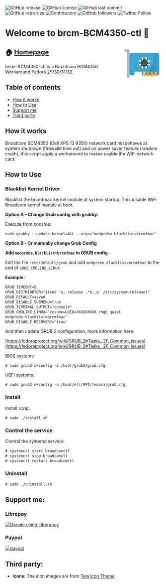 <!-- start badges -->
![GitHub release](https://img.shields.io/github/release/pablomenino/brcm-BCM4350-ctl)
![GitHub license](https://img.shields.io/github/license/pablomenino/brcm-BCM4350-ctl)
![GitHub last commit](https://img.shields.io/github/last-commit/pablomenino/brcm-BCM4350-ctl)
![GitHub repo size](https://img.shields.io/github/repo-size/pablomenino/brcm-BCM4350-ctl)
![Contributors](https://img.shields.io/github/contributors-anon/pablomenino/brcm-BCM4350-ctl)
![GitHub followers](https://img.shields.io/github/followers/pablomenino?label=Follow)
![Twitter Follow](https://img.shields.io/twitter/follow/pmenino)
<!-- end badges -->

<!-- start description -->
<h1>Welcome to brcm-BCM4350-ctl 👋</h1>
<p>
    <a href="https://lab.mfwlab.com/lab/brcm-BCM4350-ctl/" id="homepage" rel="nofollow">
        <img align="right" height="128" id="icon" src="logo.svg" width="128"/>
    </a>
</p>
<h2>🏠 <a href="https://lab.mfwlab.com/lab/brcm-BCM4350-ctl/" id="homepage">Homepage</a></h2>
<p>
    brcm-BCM4350-ctl is a Broadcom BCM4350 Workaround Fedora 29/30/31/32.
</p>
<!-- end description -->

## Table of contents

* [How it works](#how-it-works)
* [How to Use](#how-to-use)
* [Support me](#support-me)
* [Third party](#third-party)

## <a name="how-it-works"> How it works

Broadcom BCM4350 (Dell XPS 13 9350) network card misbehaves at system shutdown (firewalld time out) and on power saver feature (random crash), this script apply a workaround to makes usable the WiFi network card.

## <a name="how-to-use">How to Use

### Blacklist Kernel Driver

Blacklist the brcmfmac kernel module at system startup. This disable WiFi Broadcom kernel module at boot.

**Option A - Change Grub config with grubby.**

Execute from console:

```
sudo grubby --update-kernel=ALL --args="modprobe.blacklist=brcmfmac"
```

**Option B - Or manually change Grub Config**

**Add `modprobe.blacklist=brcmfmac` in GRUB config.**

Edit the file `/etc/default/grub` and add `modprobe.blacklist=brcmfmac` to the end of `GRUB_CMDLINE_LINUX` 

**Example:**

```
GRUB_TIMEOUT=5
GRUB_DISTRIBUTOR="$(sed 's, release .*$,,g' /etc/system-release)"
GRUB_DEFAULT=saved
GRUB_DISABLE_SUBMENU=true
GRUB_TERMINAL_OUTPUT="console"
GRUB_CMDLINE_LINUX="resume=UUID=XXXXXXXXX rhgb quiet modprobe.blacklist=brcmfmac"
GRUB_DISABLE_RECOVERY="true"
```

And then update GRUB 2 configuration, more information here:

[https://fedoraproject.org/wiki/GRUB_2#Tasks_.2F_Common_issues](https://fedoraproject.org/wiki/GRUB_2#Tasks_.2F_Common_issues)

BIOS systems:

```
# sudo grub2-mkconfig -o /boot/grub2/grub.cfg
```

UEFI systems:

```
# sudo grub2-mkconfig -o /boot/efi/EFI/fedora/grub.cfg
```

### Install

Install scrip:

```
# sudo ./install.sh
```

### Control the service

Control the systemd service:

```
# systemctl start broadcomctl
# systemctl stop broadcomctl
# systemctl restart broadcomctl
```

### Uninstall

```
# sudo ./uninstall.sh
```

## <a name="support-me">Support me:

### Librepay

<a href="https://liberapay.com/pablomenino/donate"><img alt="Donate using Liberapay" src="https://liberapay.com/assets/widgets/donate.svg"></a>

### Paypal

[![paypal](https://www.paypalobjects.com/en_US/i/btn/btn_donateCC_LG.gif)](https://www.paypal.com/cgi-bin/webscr?cmd=_s-xclick&hosted_button_id=4HPTG85J8NQVG)

## <a name="third-party">Third party:

* **Icons:** The icon images are from [Tela Icon Theme](https://github.com/vinceliuice/Tela-icon-theme)

